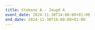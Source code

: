 ```yaml
---
title: Stekene A - Jeugd A
event_date: 2024-11-30T14:00:00+01:00
end_date: 2024-11-30T16:00:00+01:00
---
```

